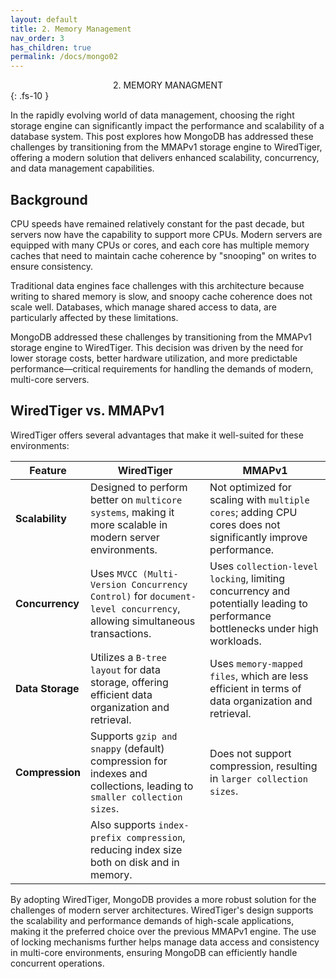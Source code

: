```yaml
---
layout: default
title: 2. Memory Management
nav_order: 3
has_children: true
permalink: /docs/mongo02
---
```

<div style="text-align: center;">
2. MEMORY MANAGMENT
</div>
   {: .fs-10 }

In the rapidly evolving world of data management, choosing the right storage engine can significantly impact the performance and scalability of a database system. This post explores how MongoDB has addressed these challenges by transitioning from the MMAPv1 storage engine to WiredTiger, offering a modern solution that delivers enhanced scalability, concurrency, and data management capabilities.

## Background

CPU speeds have remained relatively constant for the past decade, but servers now have the capability to support more CPUs. Modern servers are equipped with many CPUs or cores, and each core has multiple memory caches that need to maintain cache coherence by "snooping" on writes to ensure consistency.

Traditional data engines face challenges with this architecture because writing to shared memory is slow, and snoopy cache coherence does not scale well. Databases, which manage shared access to data, are particularly affected by these limitations.

MongoDB addressed these challenges by transitioning from the MMAPv1 storage engine to WiredTiger. This decision was driven by the need for lower storage costs, better hardware utilization, and more predictable performance—critical requirements for handling the demands of modern, multi-core servers.

## WiredTiger vs. MMAPv1

WiredTiger offers several advantages that make it well-suited for these environments:

| **Feature**      | **WiredTiger**                                                                                                      | **MMAPv1**                                                                                                                 |
| ---------------------- | ------------------------------------------------------------------------------------------------------------------------- | -------------------------------------------------------------------------------------------------------------------------------- |
| **Scalability**  | Designed to perform better on `multicore systems`, making it more scalable in modern server environments.               | Not optimized for scaling with `multiple cores`; adding CPU cores does not significantly improve performance.                  |
| **Concurrency**  | Uses `MVCC (Multi-Version Concurrency Control)` for `document-level concurrency`, allowing simultaneous transactions. | Uses `collection-level locking`, limiting concurrency and potentially leading to performance bottlenecks under high workloads. |
| **Data Storage** | Utilizes a `B-tree layout` for data storage, offering efficient data organization and retrieval.                        | Uses `memory-mapped files`, which are less efficient in terms of data organization and retrieval.                              |
| **Compression**  | Supports `gzip and snappy` (default) compression for indexes and collections, leading to `smaller collection sizes`.  | Does not support compression, resulting in `larger collection sizes`.                                                          |
|                        | Also supports `index-prefix compression`, reducing index size both on disk and in memory.                               |                                                                                                                                  |

By adopting WiredTiger, MongoDB provides a more robust solution for the challenges of modern server architectures. WiredTiger's design supports the scalability and performance demands of high-scale applications, making it the preferred choice over the previous MMAPv1 engine. The use of locking mechanisms further helps manage data access and consistency in multi-core environments, ensuring MongoDB can efficiently handle concurrent operations.
